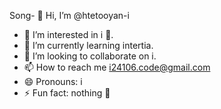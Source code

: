 Song- 👋 Hi, I’m @htetooyan-i
- 👀 I’m interested in i 🙂.
- 🌱 I’m currently learning intertia.
- 💞️ I’m looking to collaborate on i.
- 📫 How to reach me i24106.code@gmail.com
- 😄 Pronouns: i
- ⚡ Fun fact: nothing 🙂

<!---
htetooyan-i/htetooyan-i is a ✨ special ✨ repository because its `README.md` (this file) appears on your GitHub profile.
You can click the Preview link to take a look at your changes.
--->
